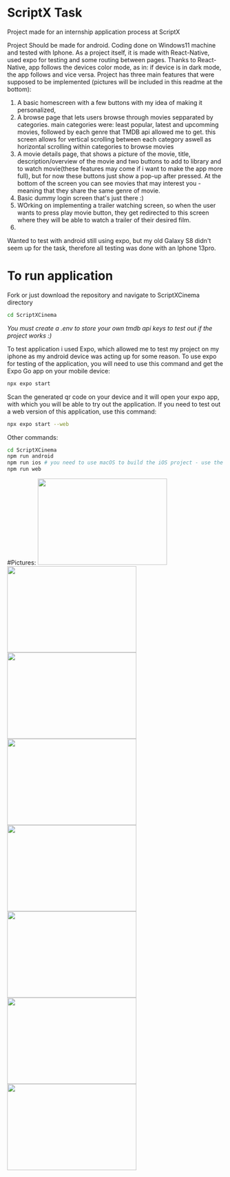# ScriptX Task

Project made for an internship application process at ScriptX

Project Should be made for android. Coding done on Windows11 machine and tested with Iphone.
As a project itself, it is made with React-Native, used expo for testing and some routing between pages.
Thanks to React-Native, app follows the devices color mode, as in: if device is in dark mode, the app follows and vice versa.
Project has three main features that were supposed to be implemented (pictures will be included in this readme at the bottom):
1. A basic homescreen with a few buttons with my idea of making it personalized,
2. A browse page that lets users browse through movies sepparated by categories. main categories were: least popular, latest and upcomming movies, followed by each genre that TMDB api allowed me to get. this screen allows for vertical scrolling between each category aswell as horizontal scrolling within categories to browse movies
3. A movie details page, that shows a picture of the movie, title, description/overview of the movie and two buttons to add to library and to watch movie(these features may come if i want to make the app more full), but for now these buttons just show a pop-up after pressed. At the bottom of the screen you can see movies that may interest you - meaning that they share the same genre of movie.
4. Basic dummy login screen that's just there :)
5. WOrking on implementing a trailer watching screen, so when the user wants to press play movie button, they get redirected to this screen where they will be able to watch a trailer of their desired film.
6. 
Wanted to test with android still using expo, but my old Galaxy S8 didn't seem up for the task, therefore all testing was done with an Iphone 13pro.

# To run application
Fork or just download the repository and navigate to ScriptXCinema directory
```bash
cd ScriptXCinema
```
*You must create a .env to store your own tmdb api keys to test out if the project works :)*

To test application i used Expo, which allowed me to test my project on my iphone as my android device was acting up for some reason.
To use expo for testing of the application, you will need to use this command and get the Expo Go app on your mobile device:
```bash
npx expo start
```

Scan the generated qr code on your device and it will open your expo app, with which you will be able to try out the application. 
If you need to test out a web version of this application, use this command:
```bash
npx expo start --web
```

Other commands:
```bash
cd ScriptXCinema
npm run android
npm run ios # you need to use macOS to build the iOS project - use the Expo app if you need to do iOS development without a Mac
npm run web
```

#Pictures:
<img src="[image-url](https://github.com/user-attachments/assets/42e0de3c-dbf0-4b09-ac08-4e4a9215d8b8)" width="300" height="200">
<img src="[image-url](https://github.com/user-attachments/assets/904e6ae4-aa45-4a93-b4fc-a139e28785b8)" width="300" height="200">
<img src="[image-url](https://github.com/user-attachments/assets/b757524c-ef93-40ca-8d2e-2c24cac3d79b)" width="300" height="200">
<img src="[image-url](https://github.com/user-attachments/assets/30e40616-dd34-4e92-ab85-8ea13641f1ab)" width="300" height="200">
<img src="[image-url](https://github.com/user-attachments/assets/c70909f4-982f-40a2-83a6-24c5cf6626c7)" width="300" height="200">
<img src="[image-url](https://github.com/user-attachments/assets/592b22e2-9846-48bd-8e83-3b29517eff1a)" width="300" height="200">
<img src="[image-url](https://github.com/user-attachments/assets/97c44be1-dad6-4b2a-acbc-7c1521eb3428)" width="300" height="200">
<img src="[image-url](https://github.com/user-attachments/assets/b37aa5e2-862f-44a7-9698-2e85d692f7d7)" width="300" height="200">



